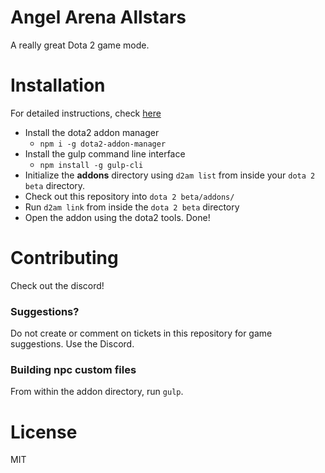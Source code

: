 # Angel Arena Allstars
A really great Dota 2 game mode.

# Installation
For detailed instructions, check [here](docs/install.md)

* Install the dota2 addon manager
  * `npm i -g dota2-addon-manager`
* Install the gulp command line interface
  * `npm install -g gulp-cli`
* Initialize the **addons** directory using `d2am list` from inside your `dota 2 beta` directory.
* Check out this repository into `dota 2 beta/addons/`
* Run `d2am link` from inside the `dota 2 beta` directory
* Open the addon using the dota2 tools. Done!

# Contributing
Check out the discord!

### Suggestions?
Do not create or comment on tickets in this repository for game suggestions. Use the Discord.

### Building npc custom files
From within the addon directory, run `gulp`.

# License
MIT
